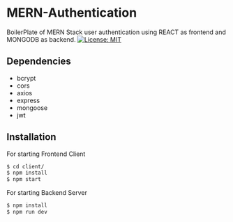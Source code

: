# MERN-Authentication

BoilerPlate of MERN Stack user authentication using REACT as frontend and MONGODB as backend.
[![License: MIT](https://img.shields.io/badge/License-MIT-yellow.svg)](https://opensource.org/licenses/MIT)

## Dependencies

- bcrypt
- cors
- axios
- express
- mongoose
- jwt

## Installation

For starting Frontend Client

```sh
$ cd client/
$ npm install
$ npm start
```

For starting Backend Server

```sh
$ npm install
$ npm run dev
```
